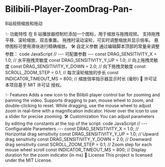 # Bilibili-Player-ZoomDrag-Pan-
B站视频缩放和拖动


✨ 功能特性
在 B 站播放器控制栏添加一个图标，用于缩放与拖拽视频。
支持拖拽平移、滚轮缩放、双击重置。
拖拽时滚动滚轮，可实时调整缩放并显示倍率。
悬停图标可使用滑块进行精确缩放。
🛠️ 自定义参数
通过编辑脚本顶部的常量来调整参数：
code
JavaScript
// --- 可配置参数 ---
const DRAG_SENSITIVITY_X = 1.0;      // 水平拖拽灵敏度
const DRAG_SENSITIVITY_Y_UP = 1.0;   // 向上拖拽灵敏度
const DRAG_SENSITIVITY_Y_DOWN = 2.0; // 向下拖拽灵敏度
const SCROLL_ZOOM_STEP = 0.1;        // 每次滚轮缩放的步长
const INDICATOR_TIMEOUT_MS = 800;    // 缩放倍率指示器显示时长 (毫秒)
📄 许可证
本项目基于 MIT 许可证 授权。



✨ Features
Adds a new icon to the Bilibili player control bar for zooming and panning the video.
Supports dragging to pan, mouse wheel to zoom, and double-clicking to reset.
While dragging, use the mouse wheel to adjust zoom in real-time with a magnification indicator.
Hover over the icon to use a slider for precise zooming.
🛠️ Customization
You can adjust parameters by editing the constants at the top of the script:
code
JavaScript
// --- Configurable Parameters ---
const DRAG_SENSITIVITY_X = 1.0;      // Horizontal drag sensitivity
const DRAG_SENSITIVITY_Y_UP = 1.0;   // Upward drag sensitivity
const DRAG_SENSITIVITY_Y_DOWN = 2.0; // Downward drag sensitivity
const SCROLL_ZOOM_STEP = 0.1;        // Zoom step for each mouse wheel scroll
const INDICATOR_TIMEOUT_MS = 800;    // Display duration for the zoom indicator (in ms)
📄 License
This project is licensed under the MIT License.
